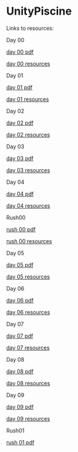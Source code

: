 # UnityPiscine

Links to resources:

Day 00

[day 00 pdf](https://projects.intra.42.fr/uploads/pdf/pdf/1146/d00.en.pdf)

[day 00 resources](https://projects.intra.42.fr/uploads/document/document/226/d00.tar.gz)

Day 01

[day 01 pdf](https://projects.intra.42.fr/uploads/pdf/pdf/1147/d01.en.pdf)

[day 01 resources](https://projects.intra.42.fr/uploads/document/document/229/d01.tar.gz)

Day 02

[day 02 pdf](https://projects.intra.42.fr/uploads/pdf/pdf/1149/d02.en.pdf)

[day 02 resources](https://projects.intra.42.fr/uploads/document/document/232/d02.tar.gz)

Day 03

[day 03 pdf](https://projects.intra.42.fr/uploads/pdf/pdf/1150/d03.en.pdf)

[day 03 resources](https://projects.intra.42.fr/uploads/document/document/235/d03.tar.gz)

Day 04

[day 04 pdf](https://projects.intra.42.fr/uploads/pdf/pdf/1151/d04.en.pdf)

[day 04 resources](https://projects.intra.42.fr/uploads/document/document/238/d04.tar.gz)

Rush00

[rush 00 pdf](https://projects.intra.42.fr/uploads/pdf/pdf/1152/rush00.en.pdf)

[rush 00 resources](https://projects.intra.42.fr/uploads/document/document/245/rush00__1_.tar.gz)

Day 05

[day 05 pdf](https://projects.intra.42.fr/uploads/pdf/pdf/1162/d05.en.pdf)

[day 05 resources](https://projects.intra.42.fr/uploads/document/document/244/d05.tar.gz)

Day 06

[day 06 pdf](https://projects.intra.42.fr/uploads/pdf/pdf/1165/d06.en.pdf)

[day 06 resources](https://projects.intra.42.fr/uploads/document/document/249/d06.tar.gz)

Day 07

[day 07 pdf](https://projects.intra.42.fr/uploads/pdf/pdf/1167/d07.en.pdf)

[day 07 resources](https://projects.intra.42.fr/uploads/document/document/252/d07.tar.gz)

Day 08

[day 08 pdf](https://projects.intra.42.fr/uploads/pdf/pdf/1171/d08.en.pdf)

[day 08 resources](https://projects.intra.42.fr/uploads/document/document/259/d08.tar.gz)

Day 09

[day 09 pdf](https://projects.intra.42.fr/uploads/pdf/pdf/1174/d09.en.pdf)

[day 09 resources](https://projects.intra.42.fr/uploads/document/document/257/d09.tar.gz)

Rush01

[rush 01 pdf](https://projects.intra.42.fr/uploads/pdf/pdf/1176/rush01.en.pdf)
